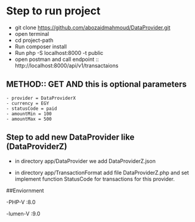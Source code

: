 # Step to run project

* git clone https://github.com/abozaidmahmoud/DataProvider.git
* open terminal
* cd project-path
* Run composer install
* Run php -S localhost:8000 -t public
* open postman and call endpoint :: http://localhost:8000/api/v1/transactaions
## METHOD:: GET AND this is optional parameters
    - provider = DataProviderX
    - currency = EGY
    - statusCode = paid
    - amountMin = 100
    - amountMax = 500

## Step to add new DataProvider like (DataProviderZ)
- in directory app/DataProvider we add DataProviderZ.json

- in directory app/TransactionFormat add file DataProviderZ.php and set implement function StatusCode
for transactions for this provider.



##Enviornment

-PHP-V :8.0

-lumen-V :9.0
